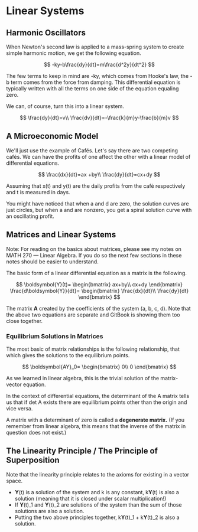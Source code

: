 # Linear Systems

## Harmonic Oscillators

When Newton's second law is applied to a mass-spring system to create simple harmonic motion, we get the following equation.

$$
-ky-b\frac{dy}{dt}=m\frac{d^2y}{dt^2}
$$

The few terms to keep in mind are -ky, which comes from Hooke's law, the -b term comes from the force from damping. This differential equation is typically written with all the terms on one side of the equation equaling zero.

We can, of course, turn this into a linear system.

$$
\frac{dy}{dt}=v\\
\frac{dv}{dt}=-\frac{k}{m}y-\frac{b}{m}v
$$

## A Microeconomic Model

We'll just use the example of Cafés. Let's say there are two competing cafés. We can have the profits of one affect the other with a linear model of differential equations.

$$
\frac{dx}{dt}=ax +by\\
\frac{dy}{dt}=cx+dy
$$

Assuming that x\(t\) and y\(t\) are the daily profits from the café respectively and t is measured in days. 

You might have noticed that when a and d are zero, the solution curves are just circles, but when a and are nonzero, you get a spiral solution curve with an oscillating profit.

## Matrices and Linear Systems

Note: For reading on the basics about matrices, please see my notes on MATH 270 — Linear Algebra. If you do so the next few sections in these notes should be easier to understand.

The basic form of a linear differential equation as a matrix is the following.

$$
\boldsymbol{Y}(t)=
\begin{bmatrix}
ax+by\\
cx+dy
\end{bmatrix} 
\frac{d\boldsymbol{Y}}{dt}=
\begin{bmatrix}
\frac{dx}{dt}\\
\frac{dy}{dt}
\end{bmatrix}
$$

The matrix **A** created by the coefficients of the system \(a, b, c, d\). Note that the above two equations are separate and GitBook is showing them too close together.

### Equilibrium Solutions in Matrices

The most basic of matrix relationships is the following relationship, that which gives the solutions to the equilibrium points.

$$
\boldsymbol{AY}_0=
\begin{bmatrix}
0\\
0
\end{bmatrix}
$$

As we learned in linear algebra, this is the trivial solution of the matrix-vector equation.

In the context of differential equations, the determinant of the A matrix tells us that if det A exists there are equilibrium points other than the origin and vice versa.

A matrix with a determinant of zero is called a **degenerate matrix.** \(If you remember from linear algebra, this means that the inverse of the matrix in question does not exist.\)

## The Linearity Principle / The Principle of Superposition

Note that the linearity principle relates to the axioms for existing in a vector space.

* **Y**\(t\) is a solution of the system and k is any constant, k**Y**\(t\) is also a solution \(meaning that it is closed under scalar multiplication!\)
* If **Y**\(t\)\_1 and **Y**\(t\)\_2 are solutions of the system than the sum of those solutions are also a solution.
* Putting the two above principles together, k**Y**\(t\)\_1 + k**Y**\(t\)\_2 is also a solution.

 

